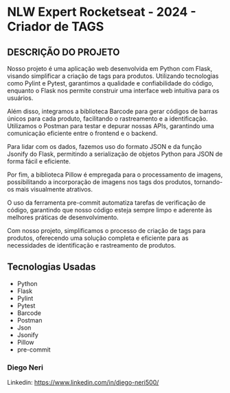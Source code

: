 # NLW Expert Rocketseat - 2024 - Criador de TAGS

## DESCRIÇÃO DO PROJETO

Nosso projeto é uma aplicação web desenvolvida em Python com Flask, visando simplificar a criação de tags para produtos. Utilizando tecnologias como Pylint e Pytest, garantimos a qualidade e confiabilidade do código, enquanto o Flask nos permite construir uma interface web intuitiva para os usuários.

Além disso, integramos a biblioteca Barcode para gerar códigos de barras únicos para cada produto, facilitando o rastreamento e a identificação. Utilizamos o Postman para testar e depurar nossas APIs, garantindo uma comunicação eficiente entre o frontend e o backend.

Para lidar com os dados, fazemos uso do formato JSON e da função Jsonify do Flask, permitindo a serialização de objetos Python para JSON de forma fácil e eficiente.

Por fim, a biblioteca Pillow é empregada para o processamento de imagens, possibilitando a incorporação de imagens nos tags dos produtos, tornando-os mais visualmente atrativos.

O uso da ferramenta pre-commit automatiza tarefas de verificação de código, garantindo que nosso código esteja sempre limpo e aderente às melhores práticas de desenvolvimento.

Com nosso projeto, simplificamos o processo de criação de tags para produtos, oferecendo uma solução completa e eficiente para as necessidades de identificação e rastreamento de produtos.

## Tecnologias Usadas

- Python
- Flask
- Pylint
- Pytest
- Barcode
- Postman
- Json
- Jsonify
- Pillow
- pre-commit





### Diego Neri
Linkedin: https://www.linkedin.com/in/diego-neri500/
